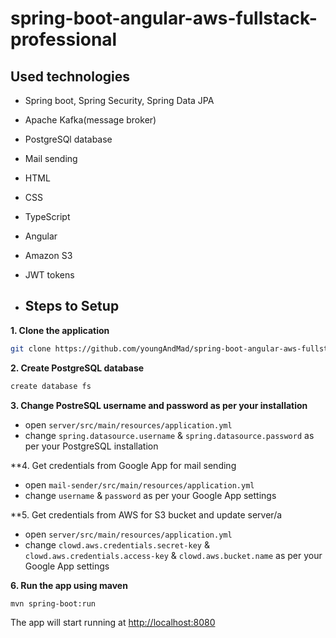 # spring-boot-angular-aws-fullstack-professional

## Used technologies
* Spring boot, Spring Security, Spring Data JPA
* Apache Kafka(message broker)
* PostgreSQl database
* Mail sending
* HTML
* CSS
* TypeScript
* Angular
* Amazon S3
* JWT tokens

* ## Steps to Setup

**1. Clone the application**

```bash
git clone https://github.com/youngAndMad/spring-boot-angular-aws-fullstack-professional
```

**2. Create PostgreSQL database**
```bash
create database fs
```

**3. Change PostreSQL username and password as per your installation**

+ open `server/src/main/resources/application.yml`
+ change `spring.datasource.username` & `spring.datasource.password` as per your PostgreSQL installation

**4. Get credentials from Google App for mail sending

+ open `mail-sender/src/main/resources/application.yml`
+ change `username` & `password` as per your Google App settings

**5. Get credentials from AWS for S3 bucket and update server/a

+ open `server/src/main/resources/application.yml`
+ change `clowd.aws.credentials.secret-key` & `clowd.aws.credentials.access-key` & `clowd.aws.bucket.name` as per your Google App settings

**6. Run the app using maven**

```bash
mvn spring-boot:run
```
The app will start running at <http://localhost:8080>
